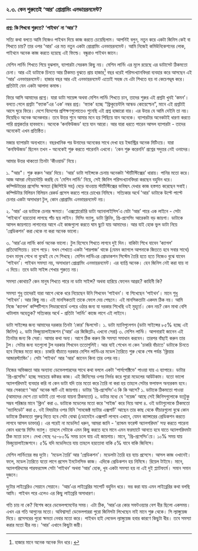 ### ২.৩. কেন শুরুতেই ‘আর’ প্রোগ্রামিং এনভায়রনমেন্ট?

---

**প্রশ্ন: কি শিখবো শুরুতে? ‘পাইথন’ না ‘আর’?**

সত্যি কথা বলতে আমি নিজেও পাইথন দিয়ে কাজ করতে চেয়েছিলাম। আপনিই বলুন, নতুন করে একটা জিনিস কেই বা শিখতে চায়? তার ওপর 'আর' এর মত নতুন একটা প্রোগ্রামিং এনভায়রনমেন্ট। আমি নিজেই কমিউনিকেশনের লোক, পাইথনে অনেক কাজ করতে হয়েছে এই ফিল্ডে। বন্ধুরাও পাইথন জানে।

মেশিন লার্নিং শিখতে গিয়ে বুঝলাম, ব্যাপারটা সেরকম কিছু নয়। মেশিন লার্নিং এর মূলে রয়েছে এর ডাটাসেট ঠিকমতো চেনা। আর এই ডাটাকে চিনতে আর ঠিকমত বুঝতে প্রায় হাজার[^1] বছর ধরেই পরিসংখ্যানবিদরা ব্যবহার করে আসছেন এই 'আর' এনভায়রনমেন্ট। হাজার বছর আর এই এনভায়রনমেন্ট এতোই সহজ যে এটা শিখতে হয় না কেচেগণ্ডূষ করে। প্রতিটাই যেন একটা আলাদা কমান্ড।

ফিরে আসি আমাদের প্রশ্নে। যারা ডাটা সায়েন্স অথবা মেশিন লার্নিং শিখতে চান, তাদের শুরুর এই প্রশ্নটা খুবই ‘কমন’। বলতে গেলে প্রশ্নটা “ফ্যাক”এর ‘এক’ নম্বর প্রশ্ন। ‘ফ্যাক’ হচ্ছে “ফ্রিকুয়েন্টলি আস্কড কোয়েস্চেন”, মানে এই প্রশ্নটাই আসে ঘুরে ফিরে। দেশে বিদেশের প্রশিক্ষণগুলোতেও শুনেছি এই প্রশ্ন হাজারো বার। এর উত্তর যে আমি দেইনি তা নয়। দিয়েছিও অনেক অনেকবার। তবে উত্তর শুনে আমার মনে হয় পিছিয়ে যান অনেকে। ব্যাপারটার অনেকটাই ধারণা করতে পারি প্রশ্নকর্তার হাবভাবে। অনেকে ‘কনফিউজড’ হয়ে যান আরো। আর যারা ধরতে পারেন আসল ব্যাপারটা - তাদের অনেকেই এখন প্রতিষ্ঠিত।

মজার ব্যাপারটা অন্যখানে। বছরখানিক পর উনাদের অনেকের সাথে দেখা হয় ইন্ডাস্ট্রির অনেক মিটিংয়ে। যারা ‘কনফিউজড’ ছিলেন তখন - অনেকেই শুরু করতে পারেননি এখনো। ‘কেন শুরু করেননি’ প্রশ্নের সদুত্তর নেই ওনাদের।

আমার উত্তর থাকতো তিনটা ‘কীওয়ার্ড’ নিয়ে।

১. "আর"। শুরু করুন ‘আর’ দিয়ে। ‘আর’ ডাটা সাইন্সকে চেনায় অনেকটা ‘স্টাটিস্টিক্সের’ ধারায়। পানির মতো করে। আজ আমরা দৌড়াদৌড়ি করছি যে 'মেশিন লার্নিং' নিয়ে, সেই জিনিস পরিসংখ্যানবিদরা করছেন বহুদিন ধরে। কম্পিউটারের প্রসেসিং ক্ষমতা \(জিপিইউ সহ\) বেড়ে যাওয়ায় স্টাটিস্টিক্সের ভবিষ্যৎ দেখার কাজ হস্তগত করেছেন সবাই। কম্পিউটার বিলিয়ন বিলিয়ন রেকর্ড প্রসেস করতে পারে চোখের নিমিষে। সত্যিকার অর্থে 'আর' ডাটাকে উল্টে পাল্টে চেনার একটা অসাধারণ টুল, কোন প্রোগ্রামিং এনভায়রনমেন্ট নয়।

২. 'আর' এর ডাটাকে চেনার ক্ষমতা। ‘এক্সপ্লোরেটরি ডাটা অ্যানালাইসিস’এ যেটা ‘আর’ পারে এক লাইনে - সেটা ‘পাইথনে’ হয়তোবা লাগছে পাঁচ ছয় লাইন। মিসিং ভ্যালু, ডাটা ক্লিনিং, প্রি-প্রসেসিং আরেকটা বড় জায়গা। ডাটাকে আসল জায়গাতে লাগানোর আগে এই কাজগুলো করতে ঘাম ছুটে যায় আমাদের। আর যাই হোক ভুল ডাটা নিয়ে 'প্রেডিকশন' করা থেকে না করা অনেক ভালো।

৩. ‘আর’এর লার্নিং কার্ভ অনেক ভালো। টুল হিসেবে শিখতে লাগবে দুই দিন। বাকিটা শিখে যাবেন ‘ক্যাগল’ প্রতিযোগিতায়। চাপে পড়ে। যখন শেখাতে একটা ‘পারপাজ’ থাকে \(যেমন ক্যাগলে আপনাকে জিততে হবে সবার সাথে\) তখন মানুষ শেখে না বুঝেই যে সে শিখছে। মেশিন লার্নিংএর প্রোডাকশন সিস্টেম তৈরি হতে হতে নিজেও বুঝে যাবেন ‘পাইথন’। পাইথন সমস্যা নয়, অসাধারণ প্রোগ্রামিং এনভায়রনমেন্ট। এর ব্যাপ্তি অনেক। হেন জিনিস নেই করা যায় না এ দিয়ে। তবে ডাটা সাইন্স শেখার শুরুতে নয়।

সমস্যা কোথায়? কেন মানুষ শিখতে পারে না ডাটা সাইন্স? অথবা হারিয়ে ফেলেন আগ্রহ? কাহিনী কি?

সমস্যা শুধু তাদেরই যারা আগে থেকে ধরে নিয়েছেন উনি শিখবেন ‘পাইথন’। বা শিখেছেন ‘পাইথন’। মানে শুধু ‘পাইথন’। আর কিছু নয়। এই মানসিকতাই তাকে ফেলে দেয় পেছনে। এই মানসিকতাটা একদম ঠিক নয়। আমি নিজে ‘ক্যাগল’ কম্পিটিশনে লিডারবোর্ডে ওপরে ওঠার জন্য যা দরকার শিখেছি ওই মুহূর্তে। কেন নয়? কেন মাথা বেশি খাটালাম অহেতুক? সত্যিকার অর্থে - প্রতিটা ‘লার্নিং’ কাজে লাগে এই লাইনে।

ডাটা সাইন্সের জন্য আমাদের দরকার তিনটা ‘কোর’ স্কিলসেট। ১. ডাটা ম্যানিপুলেশন \(ডাটা সাইন্সের ৮৫% হচ্ছে এই জিনিস\) ২. ডাটা ভিজ্যুয়ালাইজেশন \(‘আর’ এর জিজিপ্লট২ এখনো সেরা\) ৩. মেশিন লার্নিং। আপনারাই জানেন এই তিনটার জন্য কি সেরা। আমার কথা অন্য। আগে ঠিক করুন কি সমস্যা সমাধান করবেন। তারপর বাঁছাই করুন তার টুল। সেটার জন্য যতগুলো টুল দরকার শিখবেন ততোগুলিই। আর যাই শেখেন না কেন 'চাকরি বাঁচাতে' ডাটাকে চিনতে হবে নিজের মতো করে। চাকরি বাঁচাতে দরকার মেশিন লার্নিংএর মডেল তৈরিতে শুরু থেকে শেষ পর্যন্ত 'ক্লিয়ার আন্ডারস্ট্যান্ডিং'। সেটা 'পাইথন' আর 'আর' জানেন কিনা তার ওপর নয়।

নিজের অভিজ্ঞতা আর অন্যান্য ডেভেলপারদের সাথে কথা বললে একটা 'পার্সপেক্টিভে' পাওয়া যায় এ ব্যাপারে। ডাটার 'প্রি-প্রসেসিং' হচ্ছে সবচেয়ে কষ্টকর কাজ। এই জিনিসের ওপর নির্ভর করে পুরো মডেলের আউটকাম। যতো ভালো অ্যালগরিদমই ব্যবহার করি না কেন ডাটা যদি তার মতো করে তৈরি না করা হয় তাহলে সেটার ফলাফল অন্যরকম হবে। আর সেকারণে 'আর' অনেক স্মার্ট এই জায়গায়। ডাটার 'প্রি-প্রসেসিং'এ কি কি আসে? ১. ডাটাকে ঠিকমতো পাওয়া \(আমাদের দেশে তো ডাটাই তো পাওয়া যায়না ঠিকমতো\) ২. ডাটার মধ্যে যে 'নয়েজ' আছে সেই জিনিসগুলোকে যতটুকু সম্ভব পরিষ্কার মানে 'ক্লিন' করা ৩. ডাটাকে মডেলের মতো করে 'সাইজ' করে নিয়ে আসা ৪. ওই ডাটাগুলোকে ঠিকমতো 'ভ্যালিডেট' করা ৫. ওই বিষয়টার ওপর যিনি 'সাবজেক্ট ম্যাটার এক্সপার্ট' আছেন তার কাছ থেকে ফীচারগুলো বুঝে কোন ডাটাকে ঠিকমতো গুরুত্ব দিতে হবে সেটা বোঝা \(ডোমেইন এক্সপার্ট লাগবে এখানে, যেমন ক্যান্সারের প্রেডিকশন করতে লাগবে আসল ডাক্তার\)। এর পরেই না মডেলিং! ধরুন, আমরা জানি - 'র‌্যান্ডম ফরেস্ট অ্যালগরিদম' সহ্য করতে পারেনা কোন ধরণের মিসিং ভ্যালু। তাহলে সেটাকে এমন কিছু করতে হবে মানে এমন ফরম্যাটে আনতে হবে যাতে অ্যালগরিদমটা ঠিক মতো চলে। দেখা গেছে ৭৫-৮০% সময় চলে যায় এই জায়গায়। মানে, 'প্রি-প্রসেসিং'য়ে। ১০% সময় যায় ভিজ্যুয়ালাইজেশনে। ৫% যদি মডেলিংয়ে যায় তাহলে হয়তোবা বাকি ৫% যাবে বাকি জিনিসে।

মেশিন লার্নিংয়ের স্তর দুটো। ‘মডেল তৈরি’ আর ‘প্রেডিকশন’। মডেলটা তৈরি হয় ব্যাচ প্রসেসে। আসল কাজ ওখানেই। ফলে, মডেল তৈরিতে যতো লাগে প্রসেস ইনটেনসিভ কাজ। এদিকে প্রেডিকশন হয় নিমিষে। রিয়েল টাইমে। মানে, অ্যালগরিদমের পারফরমেন্স সেটা ‘পাইথন’ অথবা ‘আর’ হোক, খুব একটা সমস্যা হয় না এই দুই প্ল্যাটফর্মে। সমান সমান দুজনে। 

দুটোর লাইব্রেরিও সেয়ানে সেয়ানে। ‘আর’এর লাইব্রেরির সাপোর্ট বহুদিন ধরে। ভর করা যায় এমন লাইব্রেরির কথা বলছি আমি। পাইথন পরে এলেও এর কিছু লাইব্রেরি অসাধারণ। 

গতি চায় না কে? বিশেষ করে ডেভেলপমেন্টের সময়। এটা ঠিক, ‘আর’এর কোর সফটওয়্যার বেশ ধীর ছিলো একসময়। এখন এর গতি আগুনের মতো। অবিশ্বাস্য! ডেভেলপাররা পুরো জিনিসটা লিখেছেন নাই মানে শুরু থেকে। সি ল্যাঙ্গুয়েজ দিয়ে। প্রসেসরের পুরো ক্ষমতা নেবার মতো করে। পাইথন হাই লেভেল ল্যাঙ্গুয়েজ হবার কারণে কিছুটা ধীর। তবে সমস্যা করার মতো ধীর নয়। ‘আর’ এখানে কিছুটা জয়ী। 

[^1]: হাজার মানে অনেক অনেক দিন ধরে। 

